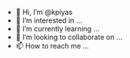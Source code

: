 - 👋 Hi, I’m @kpiyas
- 👀 I’m interested in ...
- 🌱 I’m currently learning ...
- 💞️ I’m looking to collaborate on ...
- 📫 How to reach me ...

<!---
kpiyas/kpiyas is a ✨ special ✨ repository because its `README.md` (this file) appears on your GitHub profile.
You can click the Preview link to take a look at your changes.
--->
